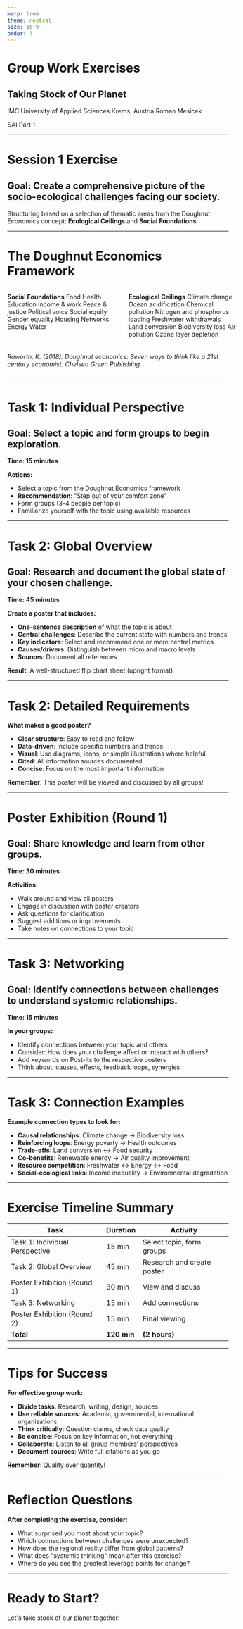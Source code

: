 ```yaml
---
marp: true
theme: neutral
size: 16:9
order: 3
---
```


<!-- description: Session 1 Exercise - Taking Stock of Our Planet -->

<!-- _class: title -->


# Group Work Exercises
## Taking Stock of Our Planet

IMC University of Applied Sciences Krems, Austria
Roman Mesicek

SAI Part 1

---

<!-- _class: groupwork -->

# Session 1 Exercise

## **Goal**: Create a comprehensive picture of the socio-ecological challenges facing our society.

Structuring based on a selection of thematic areas from the Doughnut Economics concept: **Ecological Ceilings** and **Social Foundations**.

---

<!-- _class: groupwork -->

# The Doughnut Economics Framework

<style scoped>
.cols {
  display: grid;
  grid-template-columns: 50% 50%;
  gap: 2rem;
  padding-right: 1rem;
}

</style>

<div class="cols">

**Social Foundations**
Food
Health
Education
Income & work
Peace & justice
Political voice
Social equity
Gender equality
Housing
Networks
Energy
Water

**Ecological Ceilings**
Climate change
Ocean acidification
Chemical pollution
Nitrogen and phosphorus loading
Freshwater withdrawals
Land conversion
Biodiversity loss
Air pollution
Ozone layer depletion

</div>

###### Raworth, K. (2018). Doughnut economics: Seven ways to think like a 21st century economist. Chelsea Green Publishing.

---

<!-- _class: groupwork -->

# Task 1: Individual Perspective

## **Goal**: Select a topic and form groups to begin exploration.

**Time: 15 minutes**

**Actions:**
- Select a topic from the Doughnut Economics framework
- **Recommendation**: "Step out of your comfort zone"
- Form groups (3-4 people per topic)
- Familiarize yourself with the topic using available resources


---

<!-- _class: groupwork -->

# Task 2: Global Overview

## **Goal**: Research and document the global state of your chosen challenge.

**Time: 45 minutes**

**Create a poster that includes:**
- **One-sentence description** of what the topic is about
- **Central challenges**: Describe the current state with numbers and trends
- **Key indicators**: Select and recommend one or more central metrics
- **Causes/drivers**: Distinguish between micro and macro levels
- **Sources**: Document all references

**Result**: A well-structured flip chart sheet (upright format)


---

<!-- _class: groupwork -->

# Task 2: Detailed Requirements

**What makes a good poster?**

- **Clear structure**: Easy to read and follow
- **Data-driven**: Include specific numbers and trends
- **Visual**: Use diagrams, icons, or simple illustrations where helpful
- **Cited**: All information sources documented
- **Concise**: Focus on the most important information

**Remember**: This poster will be viewed and discussed by all groups!


---

<!-- _class: groupwork -->

# Poster Exhibition (Round 1)

## **Goal**: Share knowledge and learn from other groups.

**Time: 30 minutes**

**Activities:**
- Walk around and view all posters
- Engage in discussion with poster creators
- Ask questions for clarification
- Suggest additions or improvements
- Take notes on connections to your topic


---

<!-- _class: groupwork -->

# Task 3: Networking

## **Goal**: Identify connections between challenges to understand systemic relationships.

**Time: 15 minutes**

**In your groups:**
- Identify connections between your topic and others
- Consider: How does your challenge affect or interact with others?
- Add keywords on Post-its to the respective posters
- Think about: causes, effects, feedback loops, synergies


---

# Task 3: Connection Examples

<!-- _class: groupwork -->

**Example connection types to look for:**

- **Causal relationships**: Climate change → Biodiversity loss
- **Reinforcing loops**: Energy poverty → Health outcomes
- **Trade-offs**: Land conversion ↔ Food security
- **Co-benefits**: Renewable energy → Air quality improvement
- **Resource competition**: Freshwater ↔ Energy ↔ Food
- **Social-ecological links**: Income inequality → Environmental degradation

<!--
---

# Task 4: Regional Context

## **Goal**: Make the global challenges tangible in the regional context.

**Time: 30 minutes**

**In your groups, explore:**
- What does this topic mean in **Austria**?
- Does the region follow the global trend?
- Is Austria better or worse affected?
- What are region-specific characteristics or data?

**Action**: Add keywords on Post-its to the respective posters


---


# Task 4: Regional Research Tips

**Useful sources for Austria:**

- **Statistics Austria** (Statistik Austria)
- **Oberösterreichische Landesregierung** (Upper Austrian State Government)
- **European Environment Agency** regional data
- **Eurostat** regional indicators
- Local environmental organizations
- Regional climate and energy reports

**Think about**: How do local conditions, policies, or initiatives differ from global patterns?


---


# Poster Exhibition (Round 2)

## **Goal**: View the complete picture with all connections and regional context.

**Time: 15 minutes**

**Final viewing:**
- Observe the network of connections (green Post-its)
- Review regional perspectives (blue Post-its)
- Discuss surprising connections or insights
- Reflect on the systemic nature of challenges

-->
---

<!-- _class: groupwork -->

# Exercise Timeline Summary

| Task | Duration | Activity |
|------|----------|----------|
| Task 1: Individual Perspective | 15 min | Select topic, form groups |
| Task 2: Global Overview | 45 min | Research and create poster |
| Poster Exhibition (Round 1) | 30 min | View and discuss |
| Task 3: Networking | 15 min | Add connections |
| Poster Exhibition (Round 2) | 15 min | Final viewing |
| **Total** | **120 min** | **(2 hours)** |

<!-- | Task 4: Regional Context | 30 min | Add regional data |-->

---

<!-- _class: groupwork -->

# Tips for Success

**For effective group work:**

- **Divide tasks**: Research, writing, design, sources
- **Use reliable sources**: Academic, governmental, international organizations
- **Think critically**: Question claims, check data quality
- **Be concise**: Focus on key information, not everything
- **Collaborate**: Listen to all group members' perspectives
- **Document sources**: Write full citations as you go

**Remember**: Quality over quantity!

---

<!-- _class: groupwork -->

# Reflection Questions

**After completing the exercise, consider:**

- What surprised you most about your topic?
- Which connections between challenges were unexpected?
- How does the regional reality differ from global patterns?
- What does "systemic thinking" mean after this exercise?
- Where do you see the greatest leverage points for change?



---

<!-- _class: title -->


# Ready to Start?

Let's take stock of our planet together!

